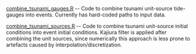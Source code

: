 [combine_tsunami_gauges.R](combine_tsunami_gauges.R) -- Code to combine tsunami
unit-source tide-gauges into events. Currently has hard-coded paths to input
data.

[combine_tsunami_sources.R](combine_tsunami_sources.R) -- Code to combine
tsunami unit-source initial conditions into event initial conditions. Kajiura
filter is applied after combining the unit sources, since numerically this
approach is less prone to artefacts caused by interpolation/discretization.
